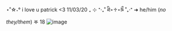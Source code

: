 ⋆˚☆˖° i love u patrick <3 11/03/20 ₊ ⊹
             ⁺‧₊˚ ཐི⋆♱⋆ཋྀ ˚₊‧⁺
                   ➜ he/him (_no they/them_) 𖤐 18 
![image](https://github.com/petewentz/petewentz/assets/168529374/6e22b467-bc53-47be-8f42-87e4be217d58)
